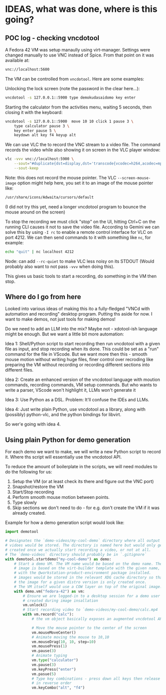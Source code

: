 IDEAS, what was done, where is this going?
==========================================

POC log - checking vncdotool
----------------------------

A Fedora 42 VM was setup manaully using virt-manager. Settings were changed
manually to use VNC instead of Spice. From that point on it was available at:

```bash
vnc://localhost:5600
```

The VM can be controlled from `vncdotool`. Here are some examples:

Unlocking the lock screen (note the password in the clear here...):

```bash
vncdotool -s 127.0.0.1::5900 type demokudasaidomo key enter
```

Starting the calculator from the activities menu, waiting 5 seconds, then
closing it with the keyboard:

```bash
vncdotool -s 127.0.0.1::5900  move 10 10 click 1 pause 3 \
    type calculator pause 3 \
    key enter pause 5 \
    keydown alt key f4 keyup alt
```

We can use VLC the to record the VNC stream to a video file. The command
records the video while also showing it on screen in the VLC player window:

```bash
vlc -vvv vnc://localhost:5900 \
    --sout="#duplicate{dst=display,dst='transcode{vcodec=h264,acodec=mp3,ab=128}:std{access=file,mux=mp4,dst=$HOME/Videos/vm-record1.mp4}'}" \
    --sout-keep
```

Note: this does not record the mouse pointer. The VLC `--screen-mouse-image`
option might help here, you set it to an image of the mouse pointer like:

```bash
/usr/share/icons/Adwaita/cursors/default
```

(I did not try this yet, need a longer vncdotool program to bounce the mouse
around on the screen)

To stop the recording we must click "stop" on the UI, hitting Ctrl+C on the
running CLI causes it not to save the video file. According to Gemini we can
solve this by using `-I rc` to enable a remote control interface for VLC on
port 4212. We can then send commands to it with something like `nc`, for
example:

```bash
echo "quit" | nc localhost 4212
```

Node: can add `--rc-quiet` to make VLC less noisy on its STDOUT (Would
probably also want to not pass `-vvv` when doing this).

This gives us basic tools to start a recording, do something in the VM then
stop.

Where do I go from here
-----------------------

Looked into various ideas of making this ito a fully-fledged "VNCd with
automation and recording" desktop program. Putting ths aside for now. I want
to make demos, not just tools for making demos!

Do we need to add an LLM into the mix? Maybe not - xdotool-ish language might
be enough. But we want a little bit more automation:

Idea 1: Shell/Python script to start recording then run vncdotool with a given
file as input, and stop recording when its done. This could be set as a "run"
command for the file in VScode. But we want more then this - smooth mouse
motion without writing huge files, finer control over recroding like preparing
the VM without recording or recording different sections into different files.

Idea 2: Create an enhanced version of the vncdotool language with moution
commands, recording commands, VM setup commands. But who wants to write a
parser, VScode won't highlight it, LLMs won't generate it

Idea 3: Use Python as a DSL. Problem: It'll confuse the IDEs and LLMs.

Idea 4: Just write plain Python, use vncdotool as a library, along with
(possibly) python-vlc, and the python bindings for libvirt.

So wer'e going with idea 4.

Using plain Python for demo generation
--------------------------------------

For each demo we want to make, we will write a new Python script to record it.
Where ths script will essentially use the vncdotool API.

To reduce the amount of boilerplate in the scripts, we will need modules to do
the following for us:

1. Setup the VM (or at least check its there and figure out the VNC port)
2. Snapshot/restore the VM
3. Start/Stop recording
4. Perform smooth mouse motion between points.
5. Type slowly
6. Skip sections we don't need to do - for e.g. don't create the VM if it was
   already created.

Example for how a demo generation script would look like:

```python
import demotool

# Designates the `demo-videos/my-cool-demo` directory where all output 
# vidoes would be stored. The directory is named here but would only get
# created once we actually start recording a video, or not at all.
# The `demo-videos` directory should probably be in `.gitignore`
with demotool.startdemo("my-cool-demo") as demo:
    # Start a demo VM. The VM name would be based on the demo name. The
    # image is based on the virt-builder template with the given name, 
    # with the @workstation-product-environment package installed.
    # images would be stored in the relevant XDG cache directory so that
    # the image for a given distro version is only created once.
    # The VM itself would use a COW layer on top of the original image.
    with demo.vm("fedora-42") as vm:
        # Ensure we are logged-in to a desktop session for a demo user we
        # created during image insallation
        vm.unlock()
        # Start recording video to `demo-videos/my-cool-demo/calc.mp4
        with vm.record("calc"):
            # the vm object basically exposes an augmented vncdotool API

            # Move the mouse pointer to the center of the screen
            vm.mouseMoveCenter()
            # Animate moving the mouse to 10,10
            vm.mouseDrag(10, 10, step=10)
            vm.mousePress(1)
            vm.pause(3)
            # Animate typing
            vm.type("calculator")
            vm.pause(3)
            vm.keyPress("enter")
            vm.pasue(5)
            # Type key combinations - press down all keys then release 
            # in reverse order
            vm.keyCombo("alt", "f4")
```
